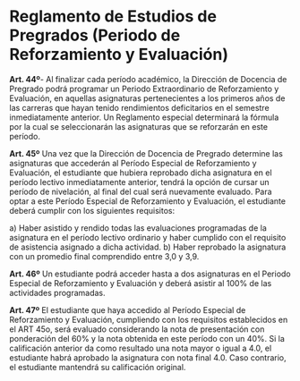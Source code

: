 # Reglamento de Estudios de Pregrados (Periodo de Reforzamiento y Evaluación)

**Art. 44º**- Al finalizar cada período académico, la Dirección de Docencia de Pregrado podrá programar un Periodo Extraordinario de Reforzamiento y Evaluación, en aquellas asignaturas pertenecientes a los primeros años de las carreras que hayan tenido rendimientos deficitarios en el semestre inmediatamente anterior. 
Un Reglamento especial determinará la fórmula por la cual se seleccionarán las asignaturas que se reforzarán en este período.

**Art. 45º** Una vez que la Dirección de Docencia de Pregrado determine las asignaturas que accederán al Período Especial de Reforzamiento y Evaluación, el estudiante que hubiera reprobado dicha asignatura en el período lectivo inmediatamente anterior, tendrá la opción de cursar un período de nivelación, al final del cual será nuevamente evaluado. 
Para optar a este Período Especial de Reforzamiento y Evaluación, el estudiante deberá cumplir con los siguientes requisitos: 

a) Haber asistido y rendido todas las evaluaciones programadas de la asignatura en el período lectivo ordinario y haber cumplido con el requisito de asistencia asignado a dicha actividad. b) Haber reprobado la asignatura con un promedio final comprendido entre 3,0 y 3,9. 

**Art. 46º** Un estudiante podrá acceder hasta a dos asignaturas en el Periodo Especial de Reforzamiento y Evaluación y deberá asistir al 100% de las actividades programadas. 

**Art. 47º** El estudiante que haya accedido al Período Especial de Reforzamiento y Evaluación, cumpliendo con los requisitos establecidos en el ART 45o, será evaluado considerando la nota de presentación con ponderación del 60% y la nota obtenida en este período con un 40%. Si la calificación anterior da como resultado una nota mayor o igual a 4.0, el estudiante habrá aprobado la asignatura con nota final 4.0. Caso contrario, el estudiante mantendrá su calificación original. 

